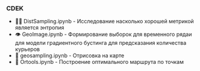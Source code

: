 ### CDEK
- 👨‍💻 DistSampling.ipynb - Исследование насколько хорошей метрикой является энтропия
- 👁️ GeoImage.ipynb - Формирование выборок для временного рядаи для модели градиентного бустинга для предсказания количества курьеров
- 🔭 geosampling.ipynb - Отрисовка на карте
- 💬 Ortools.ipynb - Построение оптимального маршрута по точкам
